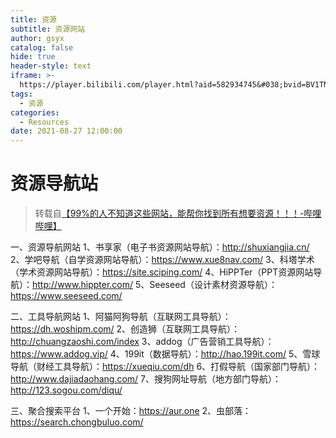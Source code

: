 ```yaml
---
title: 资源
subtitle: 资源网站
author: gsyx
catalog: false
hide: true
header-style: text
iframe: >-
  https://player.bilibili.com/player.html?aid=582934745&#038;bvid=BV1TN411d7FL&#038;cid=182710178&#038;page=1
tags:
  - 资源
categories:
  - Resources
date: 2021-08-27 12:00:00
---
```


# 资源导航站

> 转载自[【99%的人不知道这些网站，能帮你找到所有想要资源！！！-哔哩哔哩】](https://www.bilibili.com/video/BV1TN411d7FL)

一、资源导航网站
1、书享家（电子书资源网站导航）：http://shuxiangjia.cn/
2、学吧导航（自学资源网站导航）：https://www.xue8nav.com/
3、科塔学术（学术资源网站导航）：https://site.sciping.com/
4、HiPPTer（PPT资源网站导航）：http://www.hippter.com/
5、Seeseed（设计素材资源导航）：https://www.seeseed.com/

二、工具导航网站
1、阿猫阿狗导航（互联网工具导航）：https://dh.woshipm.com/
2、创造狮（互联网工具导航）：http://chuangzaoshi.com/index
3、addog（广告营销工具导航）：https://www.addog.vip/
4、199it（数据导航）：http://hao.199it.com/
5、雪球导航（财经工具导航）：https://xueqiu.com/dh
6、打假导航（国家部门导航）：http://www.dajiadaohang.com/
7、搜狗网址导航（地方部门导航）：http://123.sogou.com/diqu/

三、聚合搜索平台
1、一个开始：https://aur.one
2、虫部落：https://search.chongbuluo.com/ ​

